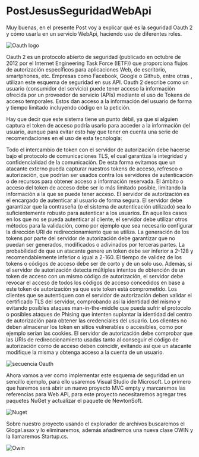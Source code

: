 # PostJesusSeguridadWebApi
Muy buenas, en el presente Post voy a explicar qué es la seguridad Oauth 2 y cómo usarla en un servicio WebApi, haciendo uso de diferentes roles.

![Oauth logo](https://i.imgur.com/1sDdJY6.gif)


Oauth 2 es un protocolo abierto de seguridad (publicado en octubre de 2012 por el Internet Engineering Task Force (IETF)) que proporciona flujos de autorización específicos para aplicaciones Web, de escritorio, smartphones, etc. Empresas como Facebook, Google o Github, entre otras , utilizan este esquema de seguridad en sus API.  Oauth 2 describe como un usuario (consumidor del servicio) puede tener acceso la información ofrecida por un proveedor de servicio (APIs) mediante el uso de Tokens de acceso temporales. Estos dan acceso a la información del usuario de forma y tiempo limitado incluyendo código en la petición.

Hay que decir que este sistema tiene un punto débil, ya que si alguien captura el token de acceso podría usarlo para acceder a la información del usuario, aunque para evitar esto hay que tener en cuenta una serie de recomendaciones en el uso de esta tecnología:

Todo el intercambio de token con el servidor de autorización debe hacerse bajo el protocolo de comunicaciones TLS, el cual garantiza la integridad y confidencialidad de la comunicación. De esta forma evitamos que un atacante externo pueda capturar nuestros tokens de acceso, refresco o autorización, que podrían ser usados contra los servidores de autenticación o de recursos para obtener acceso a información reservada. El ámbito o acceso del token de acceso debe ser lo más limitado posible, limitando la información a la que se puede tener acceso.
El servidor de autorización es el encargado de autenticar al usuario de forma segura. El servidor debe garantizar que la contraseña (o el sistema de autenticación utilizado) sea lo suficientemente robusto para autenticar a los usuarios. En aquellos casos en los que no se pueda autenticar al cliente, el servidor debe utilizar otros métodos para la validación, como por ejemplo que sea necesario configurar la dirección URI de redireccionamiento que se utiliza.
La generación de los tokens por parte del servidor de autorización debe garantizar que no puedan ser generados, modificados o adivinados por terceras partes. La probabilidad de que un atacante genere un token debe ser inferior a 2-128 y recomendablemente inferior o igual a 2-160.
El tiempo de validez de los tokens o códigos de acceso debe ser de corto y de un solo uso. Además, si el servidor de autorización detecta múltiples intentos de obtención de un token de acceso con un mismo código de autorización, el servidor debe revocar el acceso de todos los códigos de acceso concedidos en base a este token de autorización ya que este token está comprometido.
Los clientes que se autentiquen con el servidor de autorización deben validar el certificado TLS del servidor, comprobando así la identidad del mismo y evitando posibles ataques man-in-the-middle que pueda sufrir el protocolo o posibles ataques de Phising que intenten suplantar la identidad del centro de autorización para obtener las credenciales del usuario.
Los clientes no deben almacenar los token en sitios vulnerables o accesibles, como por ejemplo serían las cookies.
El servidor de autorización debe comprobar que las URIs de redireccionamiento usadas tanto al conseguir el código de autorización como de acceso deben coincidir, evitando así que un atacante modifique la misma y obtenga acceso a la cuenta de un usuario.

![secuencia Oauth](https://i.imgur.com/WdU4Yhl.gif)


Ahora vamos a ver como implementar este esquema de seguridad en un sencillo ejemplo, para ello usaremos Visual Studio de Microsoft.
Lo primero que haremos será abrir un nuevo proyecto MVC empty y marcaremos las referencias para Web APi, para este proyecto necesitaremos agregar tres paquetes NuGet y actualizar el paquete de NewtonSoft.

![Nuget](https://i.imgur.com/q8cSTbe.png)

Sobre nuestro proyecto usando el explorador de archivos buscaremos el Glogal.asax y lo eliminaremos, además añadiremos una nueva clase OWIN y la llamaremos Startup.cs. 

![Owin](https://i.imgur.com/lFdirlF.png)

